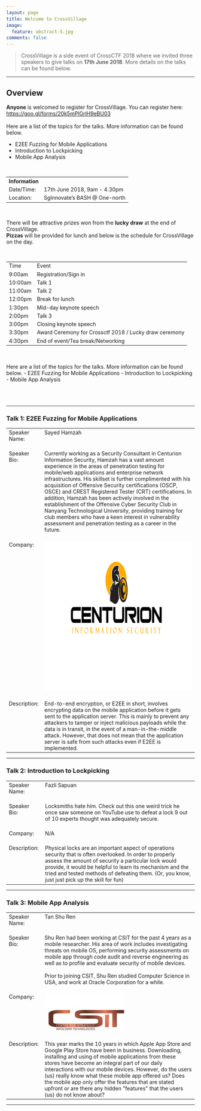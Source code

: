 ```yaml
---
layout: page
title: Welcome to CrossVillage
image:
  feature: abstract-5.jpg
comments: false
---
```



> CrossVillage is a side event of CrossCTF 2018 where we invited three speakers to give talks on **17th June 2018**. More details on the talks can be found below.

---

## Overview

**Anyone** is welcomed to register for CrossVillage. You can register here: https://goo.gl/forms/20k5mPlGrlH9eBU03
<br/><br/>
Here are a list of the topics for the talks. More information can be found below.
- E2EE Fuzzing for Mobile Applications
- Introduction to Lockpicking
- Mobile App Analysis

<br/>
<table>
	<tr>
		<td><b>Information</b></td>
		<td>&nbsp;</td>
	</tr>
	<tr>
		<td>Date/Time:</td>
		<td>17th June 2018, 9am - 4.30pm</td>
	</tr>
	<tr>
		<td>Location:</td>
		<td>SgInnovate’s BASH @ One-north</td>
	</tr>
</table>
<br/>

There will be attractive prizes won from the **lucky draw** at the end of CrossVillage.
<br/>
**Pizzas** will be provided for lunch and below is the schedule for CrossVillage on the day.

<br/>

<table>
	<tr>
		<td>Time</td>
		<td>Event</td>
	</tr>
	<tr>
		<td>9:00am</td>
		<td>Registration/Sign in</td>
	</tr>
	<tr>
		<td>10:00am</td>
		<td>Talk 1</td>
	</tr>
	<tr>
		<td>11:00am</td>
		<td>Talk 2</td>
	</tr>
	<tr>
		<td>12:00pm</td>
		<td>Break for lunch</td>
	</tr>
	<tr>
		<td>1:30pm</td>
		<td>Mid-day keynote speech</td>
	</tr>
	<tr>
		<td>2:00pm</td>
		<td>Talk 3</td>
	</tr>
	<tr>
		<td>3:00pm</td>
		<td>Closing keynote speech</td>
	</tr>
	<tr>
		<td>3:30pm</td>
		<td>Award Ceremony for Crossctf 2018 / Lucky draw ceremony</td>
	</tr>
	<tr>
		<td>4:30pm</td>
		<td>End of event/Tea break/Networking</td>
	</tr>
</table>
<br/><br/>
Here are a list of the topics for the talks. More information can be found below.
- E2EE Fuzzing for Mobile Applications
- Introduction to Lockpicking
- Mobile App Analysis

<br><br>

---

### Talk 1: E2EE Fuzzing for Mobile Applications

<table>
	<tr>
		<td>Speaker Name:<br/><br/></td>
		<td valign="top" >Sayed Hamzah</td>
	</tr>
	<tr>
		<td valign="top" >Speaker Bio:</td>
		<td>Currently working as a Security Consultant in Centurion Information Security, Hamzah has a vast amount experience in the areas of penetration testing for mobile/web applications and enterprise network infrastructures. His skillset is further complimented with his acquisition of Offensive Security certifications (OSCP, OSCE) and CREST Registered Tester (CRT) certifications. In addition, Hamzah has been actively involved in the establishment of the Offensive Cyber Security Club in Nanyang Technological University, providing training for club members who have a keen interest in vulnerability assessment and penetration testing as a career in the future.<br/><br/></td>
	</tr>
	<tr>
		<td valign="top" >Company:</td>
		<td><img src="/images/Centurion_logo.png" height="400" width="400" /><br/><br/></td>
	</tr>
	<tr>
		<td valign="top" >Description:</td>
		<td>End-to-end encryption, or E2EE in short, involves encrypting data on the mobile application before it gets sent to the application server. This is mainly to prevent any attackers to tamper or inject malicious payloads while the data is in transit, in the event of a man-in-the-middle attack. However, that does not mean that the application server is safe from such attacks even if E2EE is implemented.</td>
	</tr>
</table>

---

### Talk 2: Introduction to Lockpicking

<table>
	<tr>
		<td>Speaker Name:<br/><br/></td>
		<td valign="top" >Fazli Sapuan</td>
	</tr>
	<tr>
		<td valign="top" >Speaker Bio:</td>
		<td>Locksmiths hate him. Check out this one weird trick he once saw someone on YouTube use to defeat a lock 9 out of 10 experts thought was adequately secure.<br/><br/></td>
	</tr>
	<tr>
		<td valign="top" >Company:</td>
		<td>N/A<br/><br/></td>
	</tr>
	<tr>
		<td valign="top" >Description:</td>
		<td>Physical locks are an important aspect of operations security that is often overlooked. In order to properly assess the amount of security a particular lock would provide, it would be helpful to learn its mechanism and the tried and tested methods of defeating them. (Or, you know, just just pick up the skill for fun)</td>
	</tr>
</table>

---

### Talk 3: Mobile App Analysis

<table>
	<tr>
		<td>Speaker Name:<br/><br/></td>
		<td valign="top" >Tan Shu Ren</td>
	</tr>
	<tr>
		<td valign="top" >Speaker Bio:</td>
		<td>Shu Ren had been working at CSIT for the past 4 years as a mobile researcher. His area of work includes investigating threats on mobile OS, performing security assessments on mobile app through code audit and reverse engineering as well as to profile and evaluate security of mobile devices. <br/><br/>
Prior to joining CSIT, Shu Ren studied Computer Science in USA, and work at Oracle Corporation for a while.<br/><br/></td>
	</tr>
	<tr>
		<td valign="top" >Company:</td>
		<td><img src="/images/CSIT_logo.jpg" /><br/><br/></td>
	</tr>
	<tr>
		<td valign="top" >Description:</td>
		<td>This year marks the 10 years in which Apple App Store and Google Play Store have been in business. Downloading, installing and using of mobile applications from these stores have become an integral part of our daily interactions with our mobile devices. However, do the users (us) really know what these mobile app offered us? Does the mobile app only offer the features that are stated upfront or are there any hidden "features" that the users (us) do not know about?</td>
	</tr>
</table>

---
